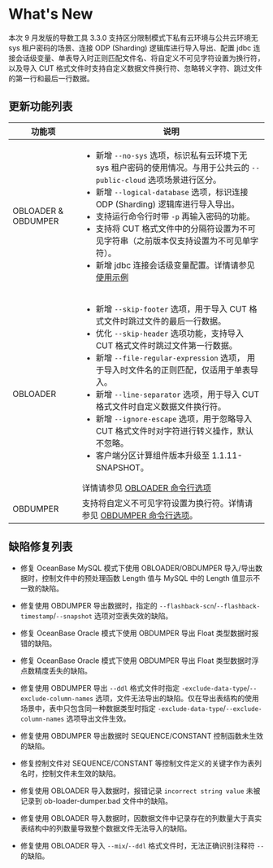 # What's New

本次 9 月发版的导数工具 3.3.0 支持区分限制模式下私有云环境与公共云环境无 sys 租户密码的场景、连接 ODP (Sharding) 逻辑库进行导入导出、配置 jdbc 连接会话级变量、单表导入时正则匹配文件名、将自定义不可见字符设置为换行符，以及导入 CUT 格式文件时支持自定义数据文件换行符、忽略转义字符、跳过文件的第一行和最后一行数据。

更新功能列表 
---------------------------



|   功能项    |                                                                                                                                                                                                                                                                                                                                                                                                                                                                                                                                                                                           说明                                                                                                                                                                                                                                                                                                                                                                                                                                                                                                                                                                                            |
|----------|-----------------------------------------------------------------------------------------------------------------------------------------------------------------------------------------------------------------------------------------------------------------------------------------------------------------------------------------------------------------------------------------------------------------------------------------------------------------------------------------------------------------------------------------------------------------------------------------------------------------------------------------------------------------------------------------------------------------------------------------------------------------------------------------------------------------------------------------------------------------------------------------------------------------------------------------------------------------------------------------------------------------------------------------------------------------------------------------------------------------------------------------------------------------------------------------|
|OBLOADER & OBDUMPER|<ul><li> 新增 `--no-sys` 选项，标识私有云环境下无 sys 租户密码的使用情况。与用于公共云的 `--public-cloud` 选项场景进行区分。 </li>  <li>新增 `--logical-database` 选项，标识连接 ODP (Sharding) 逻辑库进行导入导出。</li>  <li> 支持运行命令行时带 `-p` 再输入密码的功能。</li>  <li> 支持将 CUT 格式文件中的分隔符设置为不可见字符串（之前版本仅支持设置为不可见单字符）。</li>  <li> 新增 jdbc 连接会话级变量配置。详情请参见 [使用示例](3.OBLOADER/2.obloader-user-guide/6.obloader-scenarios.md)</li></ul> |
| OBLOADER | <ul><li> 新增 `--skip-footer` 选项，用于导入 CUT 格式文件时跳过文件的最后一行数据。 </li>  <li> 优化 `--skip-header` 选项功能，支持导入 CUT 格式文件时跳过文件第一行数据。 </li>  <li> 新增 `--file-regular-expression` 选项， 用于导入时文件名的正则匹配，仅适用于单表导入。</li>  <li> 新增 `--line-separator` 选项，用于导入 CUT 格式文件时自定义数据文件换行符。 </li> <li>新增 `--ignore-escape` 选项，用于忽略导入 CUT 格式文件时对字符进行转义操作，默认不忽略。 </li> <li> 客户端分区计算组件版本升级至 1.1.11-SNAPSHOT。</li> </ul> 详情请参见 [OBLOADER 命令行选项](3.OBLOADER/2.obloader-user-guide/3.obloader-command-line-options.md)|
| OBDUMPER |  支持将自定义不可见字符设置为换行符。详情请参见 [OBDUMPER 命令行选项](4.OBDUMPER/2.obdumper-user-guide/3.obdumper-command-line-options.md)。|



缺陷修复列表
---------------------------


* 修复 OceanBase MySQL 模式下使用 OBLOADER/OBDUMPER 导入/导出数据时，控制文件中的预处理函数 Length 值与 MySQL 中的 Length 值显示不一致的缺陷。

* 修复使用 OBDUMPER 导出数据时，指定的 `--flashback-scn`/`--flashback-timestamp`/`--snapshot` 选项对空表失效的缺陷。

* 修复 OceanBase Oracle 模式下使用 OBDUMPER 导出 Float 类型数据时报错的缺陷。

* 修复 OceanBase Oracle 模式下使用 OBDUMPER 导出 Float 类型数据时浮点数精度丢失的缺陷。

* 修复使用 OBDUMPER 导出 `--ddl` 格式文件时指定 `-exclude-data-type`/`--exclude-column-names` 选项，文件无法导出的缺陷。仅在导出表结构的使用场景中，表中只包含同一种数据类型时指定 `-exclude-data-type`/`--exclude-column-names` 选项导出文件生效。

* 修复使用 OBDUMPER 导出数据时 SEQUENCE/CONSTANT 控制函数未生效的缺陷。

* 修复控制文件对 SEQUENCE/CONSTANT 等控制文件定义的关键字作为表列名时，控制文件未生效的缺陷。

* 修复使用 OBLOADER 导入数据时，报错记录 `incorrect string value` 未被记录到 ob-loader-dumper.bad 文件中的缺陷。

* 修复使用 OBLOADER 导入数据时，因数据文件中记录存在的列数量大于真实表结构中的列数量导致整个数据文件无法导入的缺陷。

* 修复使用 OBLOADER 导入 `--mix`/`--ddl` 格式文件时，无法正确识别注释符 `--` 的缺陷。